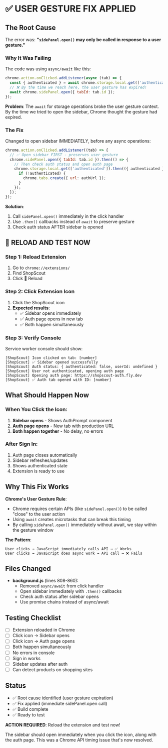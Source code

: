 # ✅ USER GESTURE FIX APPLIED

## The Root Cause

The error was: **"`sidePanel.open()` may only be called in response to a user gesture."**

### Why It Was Failing

The code was using `async/await` like this:
```javascript
chrome.action.onClicked.addListener(async (tab) => {
  const { authenticated } = await chrome.storage.local.get(['authenticated']);
  // ❌ By the time we reach here, the user gesture has expired!
  await chrome.sidePanel.open({ tabId: tab.id });
});
```

**Problem**: The `await` for storage operations broke the user gesture context. By the time we tried to open the sidebar, Chrome thought the gesture had expired.

### The Fix

Changed to open sidebar IMMEDIATELY, before any async operations:
```javascript
chrome.action.onClicked.addListener((tab) => {
  // ✅ Open sidebar FIRST - preserves user gesture
  chrome.sidePanel.open({ tabId: tab.id }).then(() => {
    // Then check auth status and open auth page
    chrome.storage.local.get(['authenticated']).then(({ authenticated }) => {
      if (!authenticated) {
        chrome.tabs.create({ url: authUrl });
      }
    });
  });
});
```

**Solution**: 
1. Call `sidePanel.open()` immediately in the click handler
2. Use `.then()` callbacks instead of `await` to preserve gesture
3. Check auth status AFTER sidebar is opened

## 🔄 RELOAD AND TEST NOW

### Step 1: Reload Extension
1. Go to `chrome://extensions/`
2. Find ShopScout
3. Click 🔄 Reload

### Step 2: Click Extension Icon
1. Click the ShopScout icon
2. **Expected results**:
   - ✅ Sidebar opens immediately
   - ✅ Auth page opens in new tab
   - ✅ Both happen simultaneously

### Step 3: Verify Console
Service worker console should show:
```
[ShopScout] Icon clicked on tab: [number]
[ShopScout] ✅ Sidebar opened successfully
[ShopScout] Auth status: { authenticated: false, userId: undefined }
[ShopScout] User not authenticated, opening auth page
[ShopScout] Opening auth page: https://shopscout-auth.fly.dev
[ShopScout] ✅ Auth tab opened with ID: [number]
```

## What Should Happen Now

### When You Click the Icon:
1. **Sidebar opens** - Shows AuthPrompt component
2. **Auth page opens** - New tab with production URL
3. **Both happen together** - No delay, no errors

### After Sign In:
1. Auth page closes automatically
2. Sidebar refreshes/updates
3. Shows authenticated state
4. Extension is ready to use

## Why This Fix Works

**Chrome's User Gesture Rule**: 
- Chrome requires certain APIs (like `sidePanel.open()`) to be called "close" to the user action
- Using `await` creates microtasks that can break this timing
- By calling `sidePanel.open()` immediately without await, we stay within the gesture window

**The Pattern**:
```
User clicks → JavaScript immediately calls API → ✅ Works
User clicks → JavaScript does async work → API call → ❌ Fails
```

## Files Changed

- **background.js** (lines 808-860):
  - Removed `async/await` from click handler
  - Open sidebar immediately with `.then()` callbacks
  - Check auth status after sidebar opens
  - Use promise chains instead of async/await

## Testing Checklist

- [ ] Extension reloaded in Chrome
- [ ] Click icon → Sidebar opens
- [ ] Click icon → Auth page opens
- [ ] Both happen simultaneously
- [ ] No errors in console
- [ ] Sign in works
- [ ] Sidebar updates after auth
- [ ] Can detect products on shopping sites

## Status

- ✅ Root cause identified (user gesture expiration)
- ✅ Fix applied (immediate sidePanel.open call)
- ✅ Build complete
- ✅ Ready to test

**ACTION REQUIRED**: Reload the extension and test now!

The sidebar should open immediately when you click the icon, along with the auth page. This was a Chrome API timing issue that's now resolved.
